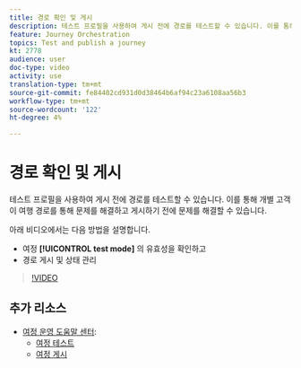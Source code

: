 ```yaml
---
title: 경로 확인 및 게시
description: 테스트 프로필을 사용하여 게시 전에 경로를 테스트할 수 있습니다. 이를 통해 개별 고객이 여행 중에 어떻게 진행되는지 분석하고 게시 전에 문제를 해결할 수 있습니다.
feature: Journey Orchestration
topics: Test and publish a journey
kt: 2778
audience: user
doc-type: video
activity: use
translation-type: tm+mt
source-git-commit: fe84402cd931d0d38464b6af94c23a6108aa56b3
workflow-type: tm+mt
source-wordcount: '122'
ht-degree: 4%

---
```



# 경로 확인 및 게시

테스트 프로필을 사용하여 게시 전에 경로를 테스트할 수 있습니다. 이를 통해 개별 고객이 여행 경로를 통해 문제를 해결하고 게시하기 전에 문제를 해결할 수 있습니다.

아래 비디오에서는 다음 방법을 설명합니다.

* 여정 **[!UICONTROL test mode]** 의 유효성을 확인하고
* 경로 게시 및 상태 관리

>[!VIDEO](https://video.tv.adobe.com/v/30066?quality=12)

## 추가 리소스

* [여정 운영 도움말 센터](https://docs.adobe.com/content/help/en/journeys/using/journey-orchestration-home.html):
   * [여정 테스트](https://docs.adobe.com/content/help/en/journeys/using/building-journeys/journeytesting.html)
   * [여정 게시](https://docs.adobe.com/content/help/en/journeys/using/building-journeys/journeypublication.html)

